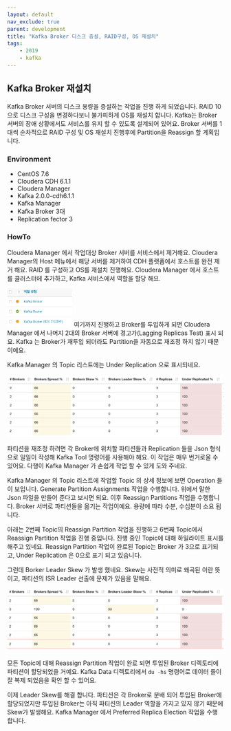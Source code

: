 ```yaml
---
layout: default
nav_exclude: true
parent: development
title: "Kafka Broker 디스크 증설, RAID구성, OS 재설치"
tags: 
    - 2019
    - kafka
---
```


## Kafka Broker 재설치
Kafka Broker 서버의 디스크 용량을 증설하는 작업을 진행 하게 되었습니다. 
RAID 10으로 디스크 구성을 변경하다보니 불가피하게 OS를 재설치 합니다. 
Kafka는 Broker 서버의 장애 상황에서도 서비스를 유지 할 수 있도록 설계되어 있어요.
Broker 서버를 1대씩 순차적으로 RAID 구성 및 OS 재설치 진행후에 Partition을 Reassign 할 계획입니다.


### Environment
* CentOS 7.6
* Cloudera CDH 6.1.1
* Cloudera Manager
* Kafka 2.0.0-cdh6.1.1
* Kafka Manager
* Kafka Broker 3대
* Replication fector 3

### HowTo
Cloudera Manager 에서 작업대상 Broker 서버를 서비스에서 제거해요. 
Cloudera Manager의 Host 메뉴에서 해당 서버를 제거하여 CDH 플랫폼에서 호스트를 완전 제거 해요.
RAID 를 구성하고 OS를 재설치 진행해요.
Cloudera Manager 에서 호스트를 클러스터에 추가하고, Kafka 서비스에서 역할을 할당 해요.

<img src="/assets/images/2019/2019-06-25-12-06-26.png" width="30%">
여기까지 진행하고 Broker를 투입하게 되면 Cloudera Manager 에서 나머지 2대의 Broker 서버에 경고가(Lagging Replicas Test) 표시 되요. 
Kafka 는 Broker가 재투입 되더라도 Partition을 자동으로 재조정 하지 않기 때문이예요.


Kafka Manager 의 Topic 리스트에는 Under Replication 으로 표시되네요.

![Under Replication](/assets/images/2019/2019-06-25-12-07-45.png)

파티션을 재조정 하려면 각 Broker에 위치할 파티션들과 Replication 들을 Json 형식으로 일일이 작성해 Kafka Tool 명령어를 사용해야 해요.
이 작업은 매우 번거로울 수 있어요. 다행이 Kafka Manager 가 손쉽게 작업 할 수 있게 도와 주네요.

Kafka Manager 의 Topic 리스트에 작업할 Topic 의 상세 정보에 보면 Operation 들이 보입니다. 
Generate Partition Assignments 작업을 수행합니다. 위에서 말한 Json 파일을 만들어 준다고 보시면 되요.
이후 Reassign Partitions 작업을 수행합니다. Broker 서버로 파티션들을 옮기는 작업이예요. 용량에 따라 수분, 수십분이 소요 됩니다. 

아래는 2번째 Topic의 Reassign Partition 작업을 진행하고 6번째 Topic에서 Reassign Partition 작업을 진행 중입니다. 
진행 중인 Topic에 대해 하일라이트 표시를 해주고 있네요.
Reassign Partition 작업이 완료된 Topic는 Broker 가 3으로 표기되고, Under Replication 은 0으로 표기 되고 있습니다. 

그런데 Borker Leader Skew 가 발생 했네요. Skew는 사전적 의미로 왜곡된 이란 뜻이고, 파티션의 ISR Leader 선출에 문제가 있음을 말해요.

![Reassign Partitio](/assets/images/2019/2019-06-25-12-10-45.png)

모든 Topic에 대해 Reassign Partition 작업이 완료 되면 투입된 Broker 디렉토리에 파티션이 할당되었을 거예요.
Kafka Data 디렉토리에서 `du -hs` 명령어로 데이터 들이 잘 복제 되었음을 확인 할 수 있어요.

이제 Leader Skew를 해결 합니다. 
파티션은 각 Broker로 분배 되어 투입된 Broker에 할당되었지만 투입된 Broker는 아직 파티션의 Leader 역할을 가지고 있지 않기 때문에 Skew가 발생해요.
Kafka Manager 에서 Preferred Replica Election 작업을 수행 합니다. 


